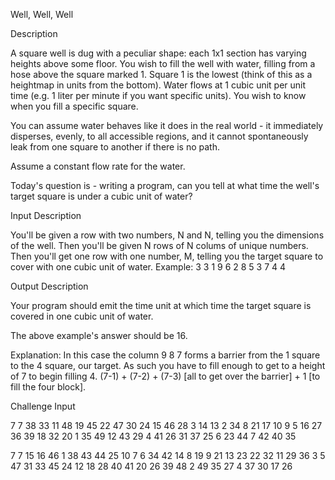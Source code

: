 Well, Well, Well

Description

A square well is dug with a peculiar shape: each 1x1 section has varying heights above some floor. You wish to fill the well with water, filling from a hose above the square marked 1. Square 1 is the lowest (think of this as a heightmap in units from the bottom). Water flows at 1 cubic unit per unit time (e.g. 1 liter per minute if you want specific units). You wish to know when you fill a specific square.

You can assume water behaves like it does in the real world - it immediately disperses, evenly, to all accessible regions, and it cannot spontaneously leak from one square to another if there is no path.

Assume a constant flow rate for the water.

Today's question is - writing a program, can you tell at what time the well's target square is under a cubic unit of water?

Input Description

You'll be given a row with two numbers, N and N, telling you the dimensions of the well. Then you'll be given N rows of N colums of unique numbers. Then you'll get one row with one number, M, telling you the target square to cover with one cubic unit of water. Example:
3 3
1 9 6
2 8 5
3 7 4
4


Output Description

Your program should emit the time unit at which time the target square is covered in one cubic unit of water.

The above example's answer should be 16.

Explanation: In this case the column 9 8 7 forms a barrier from the 1 square to the 4 square, our target. As such you have to fill enough to get to a height of 7 to begin filling 4. (7-1) + (7-2) + (7-3) [all to get over the barrier] + 1 [to fill the four block].

Challenge Input

7 7
  38  33  11  48  19  45  22
  47  30  24  15  46  28   3
  14  13   2  34   8  21  17
  10   9   5  16  27  36  39
  18  32  20   1  35  49  12
  43  29   4  41  26  31  37
  25   6  23  44   7  42  40
35


7 7
  15  16  46   1  38  43  44
  25  10   7   6  34  42  14
   8  19   9  21  13  23  22
  32  11  29  36   3   5  47
  31  33  45  24  12  18  28
  40  41  20  26  39  48   2
  49  35  27   4  37  30  17
26